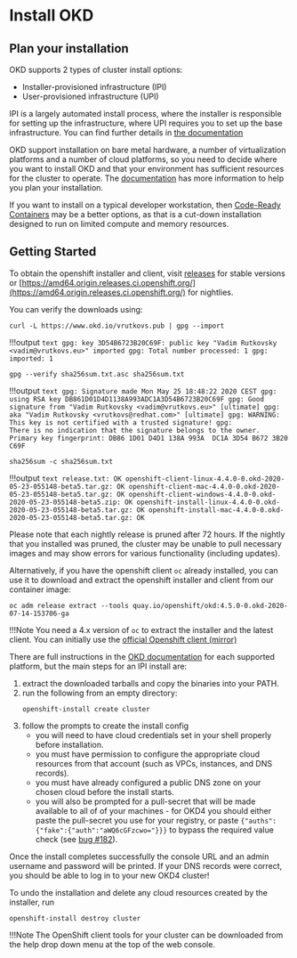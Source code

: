 # Install OKD

<!--- cSpell:ignore nightlies auths Fzcwo freenode -->

## Plan your installation

OKD supports 2 types of cluster install options:

- Installer-provisioned infrastructure (IPI)
- User-provisioned infrastructure (UPI)

IPI is a largely automated install process, where the installer is responsible for setting up the infrastructure, where UPI requires you to set up the base infrastructure.  You can find further details in [the documentation](https://docs.okd.io/latest/installing/index.html)<!--{target=_blank} comment for docusaurus compat-->

OKD support installation on bare metal hardware, a number of virtualization platforms and a number of cloud platforms, so you need to decide where you want to install OKD and that your environment has sufficient resources for the cluster to operate.  The [documentation](https://docs.okd.io/latest/installing/installing-preparing.html)<!--{target=_blank} comment for docusaurus compat--> has more information to help you plan your installation.

If you want to install on a typical developer workstation, then [Code-Ready Containers](crc.md) may be a better options, as that is a cut-down installation designed to run on limited compute and memory resources.

## Getting Started

To obtain the openshift installer and client, visit [releases](https://github.com/okd-project/okd/releases)<!--{target=_blank} comment for docusaurus compat--> for stable versions or [https://amd64.origin.releases.ci.openshift.org/](https://amd64.origin.releases.ci.openshift.org/)<!--{target=_blank} comment for docusaurus compat--> for nightlies.

You can verify the downloads using:

```shell
curl -L https://www.okd.io/vrutkovs.pub | gpg --import
```

!!!output
    ```text
        gpg: key 3D54B6723B20C69F: public key "Vadim Rutkovsky <vadim@vrutkovs.eu>" imported
        gpg: Total number processed: 1
        gpg:               imported: 1
    ```

```shell
gpg --verify sha256sum.txt.asc sha256sum.txt
```

!!!output
    ```text
    gpg: Signature made Mon May 25 18:48:22 2020 CEST
    gpg:                using RSA key DB861D01D4D1138A993ADC1A3D54B6723B20C69F
    gpg: Good signature from "Vadim Rutkovsky <vadim@vrutkovs.eu>" [ultimate]
    gpg:                 aka "Vadim Rutkovsky <vrutkovs@redhat.com>" [ultimate]
    gpg: WARNING: This key is not certified with a trusted signature!
    gpg:          There is no indication that the signature belongs to the owner.
    Primary key fingerprint: DB86 1D01 D4D1 138A 993A  DC1A 3D54 B672 3B20 C69F
    ```

```shell
sha256sum -c sha256sum.txt
```

!!!output
    ```text
    release.txt: OK
    openshift-client-linux-4.4.0-0.okd-2020-05-23-055148-beta5.tar.gz: OK
    openshift-client-mac-4.4.0-0.okd-2020-05-23-055148-beta5.tar.gz: OK
    openshift-client-windows-4.4.0-0.okd-2020-05-23-055148-beta5.zip: OK
    openshift-install-linux-4.4.0-0.okd-2020-05-23-055148-beta5.tar.gz: OK
    openshift-install-mac-4.4.0-0.okd-2020-05-23-055148-beta5.tar.gz: OK
    ```

Please note that each nightly release is pruned after 72 hours. If the nightly that you installed was pruned, the cluster may be unable to pull necessary images and may show errors for various functionality (including updates).

Alternatively, if you have the openshift client `oc` already installed, you can use it to download and extract the openshift installer and client from our container image:

```shell
oc adm release extract --tools quay.io/openshift/okd:4.5.0-0.okd-2020-07-14-153706-ga
```

!!!Note
    You need a 4.x version of `oc` to extract the installer and the latest client. You can initially use the [official Openshift client (mirror)](https://mirror.openshift.com/pub/openshift-v4/clients/oc/latest/linux/)<!--{target=_blank} comment for docusaurus compat-->

There are full instructions in the [OKD documentation](https://docs.okd.io/latest/installing/installing-preparing.html)<!--{target=_blank} comment for docusaurus compat--> for each supported platform, but the main steps for an IPI install are:

1. extract the downloaded tarballs and copy the binaries into your PATH.
2. run the following from an empty directory:
    ```shell
    openshift-install create cluster
    ```
3. follow the prompts to create the install config
    - you will need to have cloud credentials set in your shell properly before installation.
    - you must have permission to configure the appropriate cloud resources from that account (such as VPCs, instances, and DNS records).
    - you must have already configured a public DNS zone on your chosen cloud before the install starts.
    - you will also be prompted for a pull-secret that will be made available to all of of your machines - for OKD4 you should either paste the pull-secret you use for your registry, or paste `{"auths":{"fake":{"auth":"aWQ6cGFzcwo="}}}` to bypass the required value check (see [bug #182](https://github.com/okd-project/okd/issues/182)<!--{target=_blank} comment for docusaurus compat-->).

Once the install completes successfully the console URL and an admin username and password will be printed. If your DNS records were correct, you should be able to log in to your new OKD4 cluster!

To undo the installation and delete any cloud resources created by the installer, run

```shell
openshift-install destroy cluster
```

!!!Note
    The OpenShift client tools for your cluster can be downloaded from the help drop down menu at the top of the web console.
